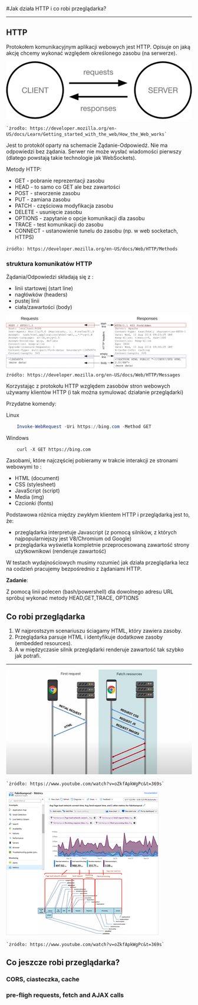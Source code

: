 #Jak działa HTTP i co robi przeglądarka? 
***
## HTTP 

Protokołem komunikacyjnym aplikacji webowych jest HTTP. Opisuje on jaką akcję chcemy wykonać względem określonego zasobu (na serwerze).

![warstwy](img/simple-client-server.png)

    `żrodło: https://developer.mozilla.org/en-US/docs/Learn/Getting_started_with_the_web/How_the_Web_works`

Jest to protokół oparty na schemacie Żądanie-Odpowiedź. Nie ma odpowiedzi bez żądania. Serwer nie może wysłać wiadomości pierwszy (dlatego powstają takie technologie jak WebSockets).

Metody HTTP:    
- GET - pobranie reprezentacji zasobu
- HEAD - to samo co GET ale bez zawartości
- POST - stworzenie zasobu
- PUT - zamiana zasobu
- PATCH - częściowa modyfikacja zasobu
- DELETE - usunięcie zasobu
- OPTIONS - zapytanie o opcje komunikacji dla zasobu
- TRACE - test komunikacji do zasobu
- CONNECT - ustanowienie tunelu do zasobu (np. w web socketach, HTTPS)

``żródło: https://developer.mozilla.org/en-US/docs/Web/HTTP/Methods``



### struktura komunikatów HTTP

Żądania/Odpowiedzi składają się z :

- linii startowej (start line)
- nagłówków (headers)
- pustej linii
- ciała/zawartości (body)

![warstwy](img/httpmsgstructure2.png)
``źródło: https://developer.mozilla.org/en-US/docs/Web/HTTP/Messages``


Korzystając z protokołu HTTP względem zasobów stron webowych używamy klientów HTTP (i tak można symulować działanie przeglądarki)

Przydatne komendy:

Linux
```powershell
    Invoke-WebRequest -Uri https://bing.com -Method GET
```
Windows
```console
    curl -X GET https://bing.com
```

Zasobami, które najczęściej pobieramy w trakcie interakcji ze stronami webowymi to
:
- HTML (document)
- CSS (stylesheet)
- JavaScript (script)
- Media (img)
- Czcionki (fonts)

Podstawowa różnica między zwykłym klientem HTTP i przeglądarką jest to, że:
- przeglądarka interpretuje Javascript (z pomocą silników, z których najpopularniejszy jest V8/Chromium od Google)
- przeglądarka wyświetla kompletnie przeprocesowaną zawartość strony użytkownikowi (renderuje zawartość)

W testach wydajnościowych musimy rozumieć jak działa przeglądarka lecz na codzień pracujemy bezpośrednio z żądaniami HTTP. 

**Zadanie**:

Z pomocą linii polecen (bash/powershell) dla dowolnego adresu URL spróbuj wykonać metody HEAD,GET,TRACE, OPTIONS

## Co robi przeglądarka

1. W najprostszym scenariuszu ściagamy HTML, który zawiera zasoby.
2. Przeglądarka parsuje HTML i identyfikuje dodatkowe zasoby (embedded resources).
2. A w międzyczasie silnik przeglądarki renderuje zawartość tak szybko jak potrafi. 

***

![warstwy](img/browser.png)

    `żródło: https://www.youtube.com/watch?v=oZkfApkWgPc&t=369s`
    
 
![warstwy](img/browserTimings.png)

    `żródło: https://www.youtube.com/watch?v=oZkfApkWgPc&t=369s`
    
    
## Co jeszcze robi przeglądarka?

### CORS, ciasteczka, cache
### pre-fligh requests, fetch and AJAX calls